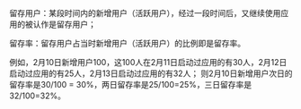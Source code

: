 留存用户：某段时间内的新增用户（活跃用户），经过一段时间后，又继续使用应用的被认作是留存用户；

留存率：留存用户占当时新增用户（活跃用户）的比例即是留存率。

例如，2月10日新增用户100，这100人在2月11日启动过应用的有30人，2月12日启动过应用的有25人，2月13日启动过应用的有32人；
则2月10日新增用户次日的留存率是30/100 = 30%，两日留存率是25/100=25%，三日留存率是32/100=32%。

